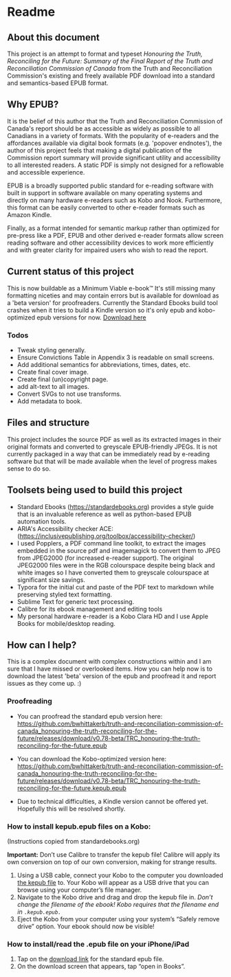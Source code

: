 # Readme

## About this document

This project is an attempt to format and typeset *Honouring the Truth, Reconciling for the Future: Summary of the Final Report of the Truth and Reconciliation Commission of Canada* from the Truth and Reconciliation Commission's existing and freely available PDF download into a standard and semantics-based EPUB format.

## Why EPUB?

It is the belief of this author that the Truth and Reconciliation Commission of Canada's report should be as accessible as widely as possible to all Canadians in a variety of formats. With the popularity of e-readers and the affordances available via digital book formats (e.g. 'popover endnotes'), the author of this project feels that making a digital publication of the Commission report summary will provide significant utility and accessibility to all interested readers. A static PDF is simply not designed for a reflowable and accessible experience.

EPUB is a broadly supported public standard for e-reading software with built in support in software available on many operating systems and directly on many hardware e-readers such as Kobo and Nook. Furthermore, this format can be easily converted to other e-reader formats such as Amazon Kindle.

Finally, as a format intended for semantic markup rather than optimized for pre-press like a PDF, EPUB and other derived e-reader formats allow screen reading software and other accessibility devices to work more efficiently and with greater clarity for impaired users who wish to read the report.

## Current status of this project

This is now buildable as a Minimum Viable e-book™ It's still missing many formatting niceties and may contain errors but is available for download as a 'beta version' for proofreaders. Currently the Standard Ebooks build tool crashes when it tries to build a Kindle version so it's only epub and kobo-optimized epub versions for now. [Download here](https://github.com/bwhittakerb/truth-and-reconciliation-commission-of-canada_honouring-the-truth-reconciling-for-the-future/releases/download/v0.78-beta/TRC_honouring-the-truth-reconciling-for-the-future.epub)

### Todos

* Tweak styling generally.
* Ensure Convictions Table in Appendix 3 is readable on small screens.
* Add additional semantics for abbreviations, times, dates, etc.
* Create final cover image.
* Create final (un)copyright page.
* add alt-text to all images.
* Convert SVGs to not use transforms.
* Add metadata to book.

## Files and structure

This project includes the source PDF as well as its extracted images in their original formats and converted to greyscale EPUB-friendly JPEGs. It is not currently packaged in a way that can be immediately read by e-reading software but that will be made available when the level of progress makes sense to do so.

## Toolsets being used to build this project

* Standard Ebooks (https://standardebooks.org) provides a style guide that is an invaluable reference as well as python-based EPUB automation tools.
* ARIA's Accessibility checker ACE: (https://inclusivepublishing.org/toolbox/accessibility-checker/)
* I used Popplers, a PDF command line toolkit, to extract the images embedded in the source pdf and imagemagick to convert them to JPEG from JPEG2000 (for increased e-reader support). The original JPEG2000 files were in the RGB colourspace despite being black and white images so I have converted them to greyscale colourspace at significant size savings.
* Typora for the initial cut and paste of the PDF text to markdown while preserving styled text formatting.
* Sublime Text for generic text processing.
* Calibre for its ebook management and editing tools
* My personal hardware e-reader is a Kobo Clara HD and I use Apple Books for mobile/desktop reading.


## How can I help?

This is a complex document with complex constructions within and I am sure that I have missed or overlooked items. How you can help now is to download the latest 'beta' version of the epub and proofread it and report issues as they come up. :)

### Proofreading

* You can proofread the standard epub version here: https://github.com/bwhittakerb/truth-and-reconciliation-commission-of-canada_honouring-the-truth-reconciling-for-the-future/releases/download/v0.78-beta/TRC_honouring-the-truth-reconciling-for-the-future.epub

* You can download the Kobo-optimized version here: https://github.com/bwhittakerb/truth-and-reconciliation-commission-of-canada_honouring-the-truth-reconciling-for-the-future/releases/download/v0.78-beta/TRC_honouring-the-truth-reconciling-for-the-future.kepub.epub

* Due to technical difficulties, a Kindle version cannot be offered yet. Hopefully this will be resolved shortly.

### How to install kepub.epub files on a Kobo:

(Instructions copied from standardebooks.org)

**Important:** Don’t use Calibre to transfer the kepub file! Calibre will apply its own conversion on top of our own conversion, making for strange results.

1. Using a USB cable, connect your Kobo to the computer you downloaded [the kepub file](https://github.com/bwhittakerb/truth-and-reconciliation-commission-of-canada_honouring-the-truth-reconciling-for-the-future/releases/download/v0.78-beta/TRC_honouring-the-truth-reconciling-for-the-future.kepub.epub) to. Your Kobo will appear as a USB drive that you can browse using your computer’s file manager.
2. Navigate to the Kobo drive and drag and drop the kepub file in. *Don’t change the filename of the ebook! Kobo requires that the filename end in `.kepub.epub.`*
3. Eject the Kobo from your computer using your system’s “Safely remove drive” option. Your ebook should now be visible!

### How to install/read the .epub file on your iPhone/iPad

1. Tap on the [download link](https://github.com/bwhittakerb/truth-and-reconciliation-commission-of-canada_honouring-the-truth-reconciling-for-the-future/releases/download/v0.78-beta/TRC_honouring-the-truth-reconciling-for-the-future.epub) for the standard epub file.
2. On the download screen that appears, tap “open in Books”.
